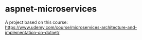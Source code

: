 # aspnet-microservices
A project based on this course: https://www.udemy.com/course/microservices-architecture-and-implementation-on-dotnet/
